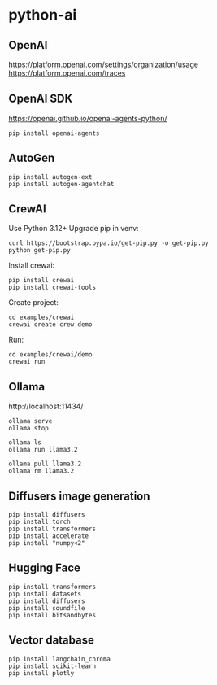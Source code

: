 # python-ai

## OpenAI

https://platform.openai.com/settings/organization/usage
https://platform.openai.com/traces

## OpenAI SDK

https://openai.github.io/openai-agents-python/
```
pip install openai-agents
```

## AutoGen
```
pip install autogen-ext
pip install autogen-agentchat
```

## CrewAI
Use Python 3.12+
Upgrade pip in venv:
```
curl https://bootstrap.pypa.io/get-pip.py -o get-pip.py
python get-pip.py
```
Install crewai:
```
pip install crewai
pip install crewai-tools
```
Create project:
```
cd examples/crewai
crewai create crew demo
```

Run:
```
cd examples/crewai/demo
crewai run
```

## Ollama

http://localhost:11434/

```
ollama serve
ollama stop

ollama ls
ollama run llama3.2

ollama pull llama3.2
ollama rm llama3.2
```

## Diffusers image generation
```
pip install diffusers
pip install torch
pip install transformers
pip install accelerate
pip install "numpy<2"
```

## Hugging Face
```
pip install transformers
pip install datasets
pip install diffusers
pip install soundfile
pip install bitsandbytes
```

## Vector database
```
pip install langchain_chroma
pip install scikit-learn
pip install plotly
```